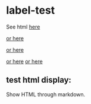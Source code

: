 # label-test

See html [here](file://index.html)

[or here](file:///index.html)

[or here](file://./index.html)

[or here](index.html)
[or here](1/innerhtml.html)


test html display:
---------

<html>
<head>
	<title>test HTML in markdown</title>
</head>
<body>

<p>Show HTML through markdown.</p>

</body>
</html>
